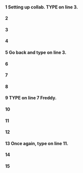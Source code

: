 #### 1 Setting up collab. TYPE on line 3.
#### 2
#### 3 
#### 4
#### 5 Go back and type on line 3.
#### 6
#### 7
#### 8
#### 9 TYPE on line 7 Freddy.
#### 10
#### 11
#### 12
#### 13 Once again, type on line 11.
#### 14
#### 15